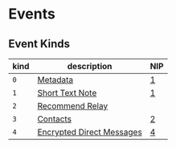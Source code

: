 # Events

## Event Kinds

| kind          | description                                                    | NIP                                                            |
| ------------- |----------------------------------------------------------------| -------------------------------------------------------------- |
| `0`           | [Metadata](./events/set-metadata)                              | [1](https://github.com/nostr-protocol/nips/blob/master/01.md)  |
| `1`           | [Short Text Note](./events/text-note)                          | [1](https://github.com/nostr-protocol/nips/blob/master/01.md)  |
| `2`           | [Recommend Relay](./events/recommend-server)                   |                                                                |
| `3`           | [Contacts](./events/contact-list)                              | [2](https://github.com/nostr-protocol/nips/blob/master/02.md)  |
| `4`           | [Encrypted Direct Messages](./events/encrypted-direct-message) | [4](https://github.com/nostr-protocol/nips/blob/master/04.md)  |
